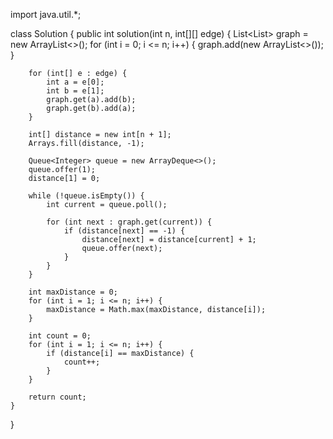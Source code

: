 import java.util.*;

class Solution {
    public int solution(int n, int[][] edge) {
        List<List<Integer>> graph = new ArrayList<>();
        for (int i = 0; i <= n; i++) {
            graph.add(new ArrayList<>());
        }
        
        for (int[] e : edge) {
            int a = e[0];
            int b = e[1];
            graph.get(a).add(b);
            graph.get(b).add(a);
        }
        
        int[] distance = new int[n + 1];
        Arrays.fill(distance, -1);
        
        Queue<Integer> queue = new ArrayDeque<>();
        queue.offer(1);
        distance[1] = 0;
        
        while (!queue.isEmpty()) {
            int current = queue.poll();
            
            for (int next : graph.get(current)) {
                if (distance[next] == -1) {
                    distance[next] = distance[current] + 1;
                    queue.offer(next);
                }
            }
        }
        
        int maxDistance = 0;
        for (int i = 1; i <= n; i++) {
            maxDistance = Math.max(maxDistance, distance[i]);
        }
        
        int count = 0;
        for (int i = 1; i <= n; i++) {
            if (distance[i] == maxDistance) {
                count++;
            }
        }
        
        return count;
    }
}
